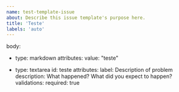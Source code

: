 ```yaml
---
name: test-template-issue
about: Describe this issue template's purpose here.
title: 'Teste'
labels: 'auto'
---
```



body:
  - type: markdown
    attributes:
      value: "teste"
    
  - type: textarea
    id: teste
    attributes:
      label: Description of problem
      description: What happened? What did you expect to happen?
    validations:
      required: true
